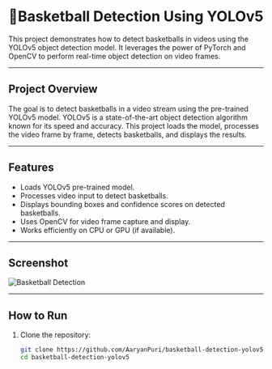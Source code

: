 # 🏀Basketball Detection Using YOLOv5

This project demonstrates how to detect basketballs in videos using the YOLOv5 object detection model. It leverages the power of PyTorch and OpenCV to perform real-time object detection on video frames.

---

## Project Overview

The goal is to detect basketballs in a video stream using the pre-trained YOLOv5 model. YOLOv5 is a state-of-the-art object detection algorithm known for its speed and accuracy. This project loads the model, processes the video frame by frame, detects basketballs, and displays the results.

---

## Features

- Loads YOLOv5 pre-trained model.
- Processes video input to detect basketballs.
- Displays bounding boxes and confidence scores on detected basketballs.
- Uses OpenCV for video frame capture and display.
- Works efficiently on CPU or GPU (if available).

---

## Screenshot

![Basketball Detection](https://github.com/user-attachments/assets/6e173566-e1a3-43b8-b591-b3009e5de57f)

---

## How to Run

1. Clone the repository:
   ```bash
   git clone https://github.com/AaryanPuri/basketball-detection-yolov5.git
   cd basketball-detection-yolov5
